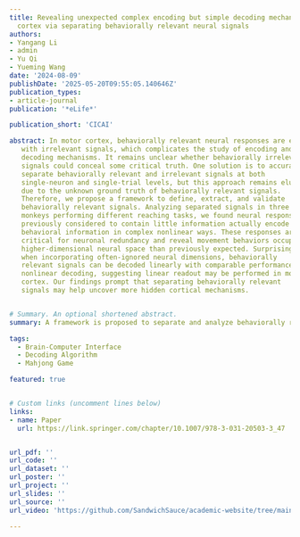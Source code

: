 ```yaml
---
title: Revealing unexpected complex encoding but simple decoding mechanisms in motor
  cortex via separating behaviorally relevant neural signals
authors:
- Yangang Li
- admin
- Yu Qi
- Yueming Wang
date: '2024-08-09'
publishDate: '2025-05-20T09:55:05.140646Z'
publication_types:
- article-journal
publication: '*eLife*'

publication_short: 'CICAI'

abstract: In motor cortex, behaviorally relevant neural responses are entangled
   with irrelevant signals, which complicates the study of encoding and
   decoding mechanisms. It remains unclear whether behaviorally irrelevant
   signals could conceal some critical truth. One solution is to accurately
   separate behaviorally relevant and irrelevant signals at both
   single-neuron and single-trial levels, but this approach remains elusive
   due to the unknown ground truth of behaviorally relevant signals.
   Therefore, we propose a framework to define, extract, and validate
   behaviorally relevant signals. Analyzing separated signals in three
   monkeys performing different reaching tasks, we found neural responses
   previously considered to contain little information actually encode rich
   behavioral information in complex nonlinear ways. These responses are
   critical for neuronal redundancy and reveal movement behaviors occupy a
   higher-dimensional neural space than previously expected. Surprisingly,
   when incorporating often-ignored neural dimensions, behaviorally
   relevant signals can be decoded linearly with comparable performance to
   nonlinear decoding, suggesting linear readout may be performed in motor
   cortex. Our findings prompt that separating behaviorally relevant
   signals may help uncover more hidden cortical mechanisms.


# Summary. An optional shortened abstract.
summary: A framework is proposed to separate and analyze behaviorally relevant neural signals, revealing that previously overlooked neural responses encode rich information and suggesting that motor behaviors occupy a higher-dimensional space than expected and can be decoded linearly.

tags:
  - Brain-Computer Interface
  - Decoding Algorithm
  - Mahjong Game

featured: true


# Custom links (uncomment lines below)
links:
- name: Paper
  url: https://link.springer.com/chapter/10.1007/978-3-031-20503-3_47


url_pdf: ''
url_code: ''
url_dataset: ''
url_poster: ''
url_project: ''
url_slides: ''
url_source: ''
url_video: 'https://github.com/SandwichSauce/academic-website/tree/main/content/publication/2022-cicai-brain/2022-cicai-brain-video.mov'

---
```


